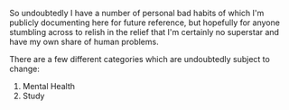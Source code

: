 So undoubtedly I have a number of personal bad habits of which I'm publicly documenting here for future reference, but hopefully for anyone stumbling across to relish in the relief that I'm certainly no superstar and have my own share of human problems.

There are a few different categories which are undoubtedly subject to change:

1. Mental Health
2. Study